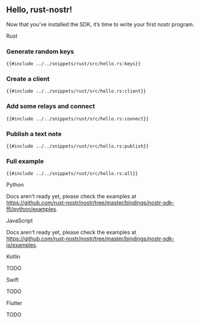 ## Hello, rust-nostr!

Now that you’ve installed the SDK, it’s time to write your first nostr program.

<custom-tabs category="lang">

<div slot="title">Rust</div>
<section>

### Generate random keys

```rust,ignore
{{#include ../../snippets/rust/src/hello.rs:keys}}
```

### Create a client

```rust,ignore
{{#include ../../snippets/rust/src/hello.rs:client}}
```

### Add some relays and connect

```rust,ignore
{{#include ../../snippets/rust/src/hello.rs:connect}}
```

### Publish a text note

```rust,ignore
{{#include ../../snippets/rust/src/hello.rs:publish}}
```

### Full example

```rust,ignore
{{#include ../../snippets/rust/src/hello.rs:all}}
```

</section>

<div slot="title">Python</div>
<section>

Docs aren't ready yet, please check the examples at <https://github.com/rust-nostr/nostr/tree/master/bindings/nostr-sdk-ffi/python/examples>.

</section>

<div slot="title">JavaScript</div>
<section>

Docs aren't ready yet, please check the examples at <https://github.com/rust-nostr/nostr/tree/master/bindings/nostr-sdk-js/examples>.

</section>

<div slot="title">Kotlin</div>
<section>

TODO

</section>

<div slot="title">Swift</div>
<section>

TODO

</section>

<div slot="title">Flutter</div>
<section>

TODO

</section>
</custom-tabs>
